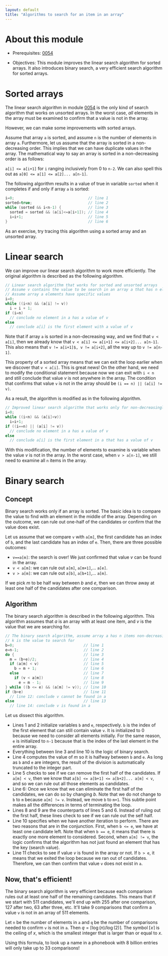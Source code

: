 ```yaml
---
layout: default
title: "Algorithms to search for an item in an array"
---
```


# About this module

-   Prerequisites: [0054](0054.md)

-   Objectives: This module improves the linear search algorithm for
    sorted arrays. It also introduces binary search, a very efficient
    search algorithm for sorted arrays.

# Sorted arrays

The linear search algorithm in module [0054](0054.md) is the only kind
of search algorithm that works on unsorted arrays. In the worst case,
*all* elements in the array must be examined to confirm that a value is
not in the array.

However, we can make some improvements with sorted arrays.

Assume that array `a` is sorted, and assume `n` is the number of elements in array `a`. Furthermore, let us assume that the array is
sorted in a non-decreasing order. This implies that we can have
duplicate values in the array. The mathematical way to say an array is
sorted in a non-decreasing order is as follows:

`a[i] <= a[i+1]` for `i` ranging inclusively from 0 to `n-2`. We can also spell this out as
`a[0] <= a[1] <= a[2]... a[n-1]`.

The following algorithm results in a value of true in variable `sorted` when it completes if and only if array `a` is sorted:

```c
i=0;                                 // line 1
sorted=true;                         // line 2
while (sorted && i<n-1) {            // line 3
  sorted = sorted && (a[i]<=a[i+1]); // line 4
  i=i+1;                             // line 5
}                                    // line 6
```

As an exercise, try tracing this algorithm using a sorted array and an unsorted array.

# Linear search

We can improve our linear search algorithm to work more efficiently. The original algorithm is described as the following algorithm.

```c
// Linear search algorithm that works for sorted and unsorted arrays
// Assume v contains the value to be search in an array a that has n elements
// Assume array a elements have specific values
i=0;
while ((i<n) && (a[i] != v))
  i = i + 1;
if (i=n)
  // conclude no element in a has a value of v
else
  // conclude a[i] is the first element with a value of v
```

Note that if array `a` is sorted in a non-decreasing way, and we find that `v < a[i]`, then we already know that
`v < a[i] <= a[i+1] <= a[i+2]... a[n-1]`. This also means that `v != a[i+1]$, v != a[i+2]`, all the way
up to `v != a[n-1]`.

This property of a sorted array means that we can exit the loop earlier
when we discover that `v < a[i]`. This is great news! On the other hand,
we need to modify the conditional statement because now we can exit with
`i < n` and still conclude that value $v$ is not anywhere in the
array. The condition that confirms that value `v` is not in the array
should be `(i == n) || (a[i] != v)`.

As a result, the algorithm is modified as in the following algorithm.

```c
// Improved linear search algorithm that works only for non-decreasingly sorted arrays.
i=0;
while ((i<n) && (a[i]<v))
  i=i+1;
if ((i==n) || (a[i] != v))
  // conclude no element in a has a value of v
else
  // conclude a[i] is the first element in a that has a value of v
```

With this modification, the number of elements to examine is variable
when the value $v$ is not in the array. In the worst case,
when `v > a[n-1]`, we still need to examine all `n` items in the array.

# Binary search

## Concept

Binary search works only if an array is sorted. The basic idea is to
compare the value to find with an element in the middle of the array.
Depending on the outcome, we can rule out one-half of the candidates
or confirm that the value does exist.

Let us assume that we compare `v` with `a[m]`, the first candidate has
an index of `b`, and the last candidate has an index of `e`. Then, there
are three possible outcomes:

-   `v==a[m]`: the search is over! We just confirmed that value $v$ can
    be found in the array.
-   `v < a[m]`: we can rule out `a[m]`, `a[m+1]`,... `a[e]`.
-   `v > a[m]`: we can rule out `a[b]`, `a[b+1]`,... `a[m]`.

If we pick $m$ to be half way between $b$ and $e$, then we can throw
away at least one half of the candidates after one comparison.

## Algorithm

The binary search algorithm is described in the following algorithm. This algorithm assumes that $a$ is an
array with at least one item, and $v$ is the value that we are searching
for.

```c
// The binary search algorithm, assume array a has n items non-decreasingly sorted
// k is the value to search for
b=0;                               // line 1
e=n-1;                             // line 2
do {                               // line 3
  m = (b+e)/2;                     // line 4
  if (a[m] < v)                    // line 5
    b = m + 1;                     // line 6
  else                             // line 7
    if (v < a[m])                  // line 8
      e = m - 1;                   // line 9
} while ((b <= e) && (a[m] != v)); // line 10
if (b>e)                           // line 11
  // line 12: conclude v cannot be found in a
else                               // line 13
  // line 14: conclude v is found in a
```

Let us dissect this algorithm.

-   Lines 1 and
    2 initialize variables `b` and `e`,
    respectively. `b` is the index of the first element that can still
    contain value `v`. It is initialized to 0 because we need to
    consider all elements initially. For the same reason, `e` is
    initialized to `n-1` because that is the index of the last element
    in the entire array.
-   Everything between line    3 and line 10 is the logic of binary search.
-   Line 4 computes the value of $m$ so it is
    halfway between `b` and `e`. As long as `b` and `e` are integers, the result of the division is automatically truncated to the integer part.
-   Line 5 checks to see if we can remove the
    first half of the candidates. If `a[m] < v`, then we know that
    `a[b] <= a[b+1] <= a[b+2]... a[m] < v`, and so we can
    rule out all those elements as candidates.
-   Line 6: Once we know that we can eliminate the
    first half of the candidates, we can do so by changing $b$. Note
    that we do not change to `b` to `m` because `a[m] != v`. Instead,
    we move `b` to `m+1`. This subtle point makes all the differences in
    terms of terminating the loop.
-   Lines 8 and 9 are the counterparts of lines
    5 and
    6. Instead of ruling out the first
    half, these lines check to see if we can rule out the self half.
-   Line 10 specifies when we have another iteration to perform. There are two reasons that are in the conjunction. First, when `b <= e`, we have at least one candidate left. Note that when `b == e`, it means that there is exactly one
    more element to considered. Second, when `a[m] != v`, the logic confirms that the algorithm has not just found an element that has the key (search value).
-   Line 11 checks to see if value $v$ is found in
    the array or not. If `b > e`, it means that we exited the loop
    because we ran out of candidates. Therefore, we can then confirm
    that value `v` does not exist in `a`.

## Now, that's efficient!

The binary search algorithm is very efficient because each comparison
rules out at least one half of the remaining candidates. This means
that if we start with 511 candidates, we'll end up with 255 after
one comparison, 127 after two, 63 after three, etc. It'll take 9 comparisons that confirm a value `v` is not in an
array of 511 elements.

Let `n` be the number of elements in `a` and `q` be the number of comparisons needed to confirm
`v` is not in `a`. Then $q = \lceil \log{(n)} / \log{(2)} \rceil$. The
symbol $\lceil x \rceil$ is the ceiling of $x$, which is the smallest
integer that is larger than or equal to $x$.

Using this formula, to look up a name in a phonebook with 8 billion
entries will only take up to 33 comparisons!
